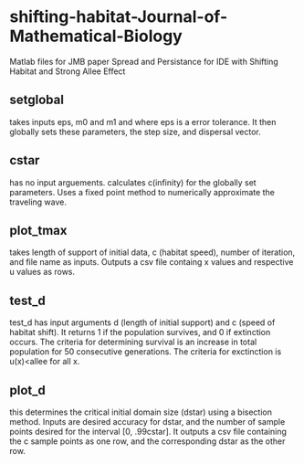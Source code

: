 # shifting-habitat-Journal-of-Mathematical-Biology
Matlab files for JMB paper Spread and Persistance for IDE with Shifting Habitat and Strong Allee Effect
## setglobal
takes inputs eps, m0 and m1 and where eps is a error tolerance. It then globally sets these parameters, the step size, and dispersal vector.
## cstar
has no input arguements. calculates c(infinity) for the globally set parameters. Uses a fixed point method to numerically approximate the traveling wave.
## plot_tmax
takes length of support of initial data, c (habitat speed), number of iteration, and file name as inputs. Outputs a csv file containg x values and respective u values as rows.
## test_d
test_d has input arguments d (length of initial support) and c (speed of habitat shift). It returns 1 if the population survives, and 0 if extinction occurs. The criteria for determining survival is an increase in total population for 50 consecutive generations. The criteria for exctinction is u(x)<allee for all x.
## plot_d
this determines the critical initial domain size (dstar) using a bisection method. Inputs are desired accuracy for dstar, and the number of sample points desired for the interval [0, .99cstar]. It outputs a csv file containing the c sample points as one row, and the corresponding dstar as the other row.
